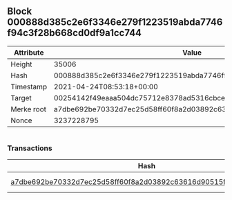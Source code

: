 ## Block 000888d385c2e6f3346e279f1223519abda7746f94c3f28b668cd0df9a1cc744

Attribute | Value
--- | ---
Height | 35006
Hash | 000888d385c2e6f3346e279f1223519abda7746f94c3f28b668cd0df9a1cc744
Timestamp | 2021-04-24T08:53:18+00:00
Target | 00254142f49eaaa504dc75712e8378ad5316cbcead634704b3734b6271167cc4
Merke root | a7dbe692be70332d7ec25d58ff60f8a2d03892c63616d90515fb8811b37026ed
Nonce | 3237228795

```

```

### Transactions

Hash | Amount
--- | ---
[a7dbe692be70332d7ec25d58ff60f8a2d03892c63616d90515fb8811b37026ed](a7dbe692be70332d7ec25d58ff60f8a2d03892c63616d90515fb8811b37026ed.md) | 10.00000000 SKEPTI 
